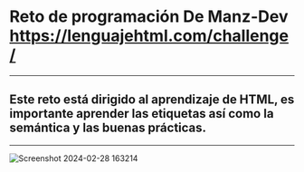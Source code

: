 # Reto de programación De Manz-Dev https://lenguajehtml.com/challenge/
---
## Este reto está dirigido al aprendizaje de HTML, es importante aprender las etiquetas así como la semántica y las buenas prácticas.
---
![Screenshot 2024-02-28 163214](https://github.com/BarbaraPapa/Reto-Programacion/assets/103266205/473af77d-60b1-46df-a76a-2ccc89549fa3)


